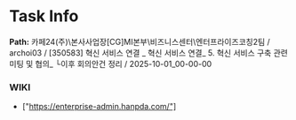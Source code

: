 # Task Info

**Path:** 카페24(주)\본사사업장\[CG]MI본부\비즈니스센터\엔터프라이즈코칭2팀 / archoi03 / [350583] 혁신 서비스 연결 _ 혁신 서비스 연결_ 5. 혁신 서비스 구축 관련 미팅 및 협의_ └이후 회의안건 정리 / 2025-10-01_00-00-00

### WIKI
- ["https://enterprise-admin.hanpda.com/"]

